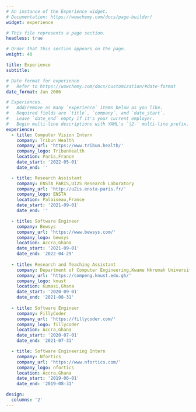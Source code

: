 ```yaml
---
# An instance of the Experience widget.
# Documentation: https://wowchemy.com/docs/page-builder/
widget: experience

# This file represents a page section.
headless: true

# Order that this section appears on the page.
weight: 40

title: Experience
subtitle:

# Date format for experience
#   Refer to https://wowchemy.com/docs/customization/#date-format
date_format: Jan 2006

# Experiences.
#   Add/remove as many `experience` items below as you like.
#   Required fields are `title`, `company`, and `date_start`.
#   Leave `date_end` empty if it's your current employer.
#   Begin multi-line descriptions with YAML's `|2-` multi-line prefix.
experience:
  - title: Computer Vision Intern
    company: Tribun Health
    company_url: 'https://www.tribun.health/'
    company_logo: TribunHealth
    location: Paris,France
    date_start: '2022-05-01'
    date_end: ''

  - title: Research Assistant
    company: ENSTA PARIS,UI2S Research Laboratory
    company_url: 'http://u2is.ensta-paris.fr/'
    company_logo: ENSTA
    location: Palaiseau,France
    date_start: '2021-09-01'
    date_end: ''

  - title: Software Engineer
    company: Bewsys
    company_url: 'https://www.bewsys.com/'
    company_logo: bewsys
    location: Accra,Ghana
    date_start: '2021-09-01'
    date_end: '2022-04-29'
        
  - title: Research and Teaching Assistant
    company: Department of Computer Engineering,Kwame Nkrumah University of Science and Technology
    company_url: 'https://compeng.knust.edu.gh/'
    company_logo: knust
    location: Kumasi,Ghana
    date_start: '2020-09-01'
    date_end: '2021-08-31'
   
  - title: Software Engineer
    company: FillyCoder
    company_url: 'https://fillycoder.com/'
    company_logo: fillycoder
    location: Accra,Ghana
    date_start: '2020-07-01'
    date_end: '2021-07-31'

  - title: Software Engineering Intern
    company: Nfortics
    company_url: 'https://www.nfortics.com/'
    company_logo: nfortics
    location: Accra,Ghana
    date_start: '2019-06-01'
    date_end: '2019-08-31'

design:
  columns: '2'
---
```

